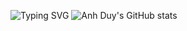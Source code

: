 ![Typing SVG](https://readme-typing-svg.herokuapp.com?font=Fira+Code&size=22&pause=1000&color=FF69B4&center=true&width=435&lines=Thanh%2C+Mai+Ơi!;Làm+người+yêu+tớ+nhé!+❤️)
![Anh Duy's GitHub stats](https://github-readme-stats.vercel.app/api?username=anhduy2208&show_icons=true&theme=radical)
